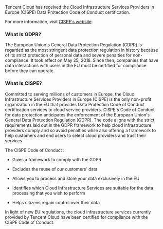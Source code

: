 

Tencent Cloud has received the Cloud Infrastructure Services Providers in Europe (CISPE) Data Protection Code of Conduct certification.

For more information, visit [CISPE\'s website](https://cispe.cloud/publicregister/).

### What Is GDPR?

The European Union\'s General Data Protection Regulation (GDPR) is regarded as the most stringent data protection regulation in history because of its strict protection of personal data and severe penalties for non-compliance. It took effect on May 25, 2018. Since then, companies that have data interactions with users in the EU must be certified for compliance before they can operate.

### What Is CISPE?

Committed to serving millions of customers in Europe, the Cloud Infrastructure Services Providers in Europe (CISPE) is the only non-profit organization in the EU that provides Data Protection Code of Conduct certification services to cloud service providers. CISPE\'s Code of Conduct for data protection anticipates the enforcement of the European Union\'s General Data Protection Regulation (GDPR). The code aligns with the strict requirements laid out in the GDPR framework to help cloud infrastructure providers comply and so avoid penalties while also offering a framework to help customers and end users to select cloud providers and trust their services.

The CISPE Code of Conduct :

-   Gives a framework to comply with the GDPR

-   Excludes the reuse of our customers' data

-   Allows you to process and store your data exclusively in the EU

-   Identifies which Cloud Infrastructure Services are suitable for the data processing that you wish to perform

-   Helps citizens regain control over their data

In light of new EU regulations, the cloud infrastructure services currently provided by Tencent Cloud have been certified for compliance with the CISPE Code of Conduct.
